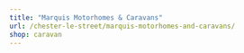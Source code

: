 ```yaml
---
title: "Marquis Motorhomes & Caravans"
url: /chester-le-street/marquis-motorhomes-and-caravans/
shop: caravan
---
```


